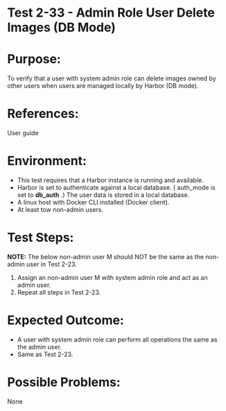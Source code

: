 Test 2-33 - Admin Role User Delete Images (DB Mode)
=======

# Purpose:

To verify that a user with system admin role can delete images owned by other users when users are managed locally by Harbor (DB mode).

# References:
User guide

# Environment:
* This test requires that a Harbor instance is running and available.
* Harbor is set to authenticate against a local database. ( auth_mode is set to **db_auth** .) The user data is stored in a local database.
* A linux host with Docker CLI installed (Docker client).
* At least tow non-admin users. 

# Test Steps:

**NOTE:** The below non-admin user M should NOT be the same as the non-admin user in Test 2-23.

1. Assign an non-admin user M with system admin role and act as an admin user. 
2. Repeat all steps in Test 2-23.

# Expected Outcome:

* A user with system admin role can perform all operations the same as the admin user. 
* Same as Test 2-23.

# Possible Problems:
None